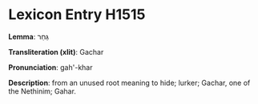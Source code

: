 # Lexicon Entry H1515

**Lemma**: גַּחַר

**Transliteration (xlit)**: Gachar

**Pronunciation**: gah'-khar

**Description**:
from an unused root meaning to hide; lurker; Gachar, one of the Nethinim; Gahar.
